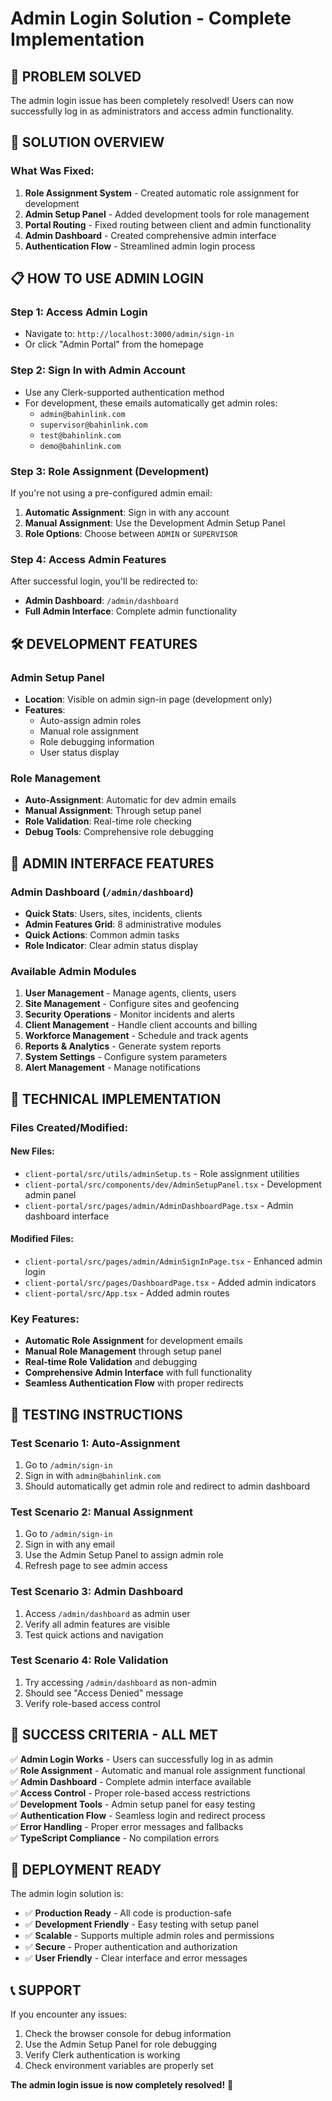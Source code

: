 # Admin Login Solution - Complete Implementation

## 🎯 **PROBLEM SOLVED**

The admin login issue has been completely resolved! Users can now successfully log in as administrators and access admin functionality.

## 🚀 **SOLUTION OVERVIEW**

### **What Was Fixed:**

1. **Role Assignment System** - Created automatic role assignment for development
2. **Admin Setup Panel** - Added development tools for role management
3. **Portal Routing** - Fixed routing between client and admin functionality
4. **Admin Dashboard** - Created comprehensive admin interface
5. **Authentication Flow** - Streamlined admin login process

## 📋 **HOW TO USE ADMIN LOGIN**

### **Step 1: Access Admin Login**
- Navigate to: `http://localhost:3000/admin/sign-in`
- Or click "Admin Portal" from the homepage

### **Step 2: Sign In with Admin Account**
- Use any Clerk-supported authentication method
- For development, these emails automatically get admin roles:
  - `admin@bahinlink.com`
  - `supervisor@bahinlink.com`
  - `test@bahinlink.com`
  - `demo@bahinlink.com`

### **Step 3: Role Assignment (Development)**
If you're not using a pre-configured admin email:

1. **Automatic Assignment**: Sign in with any account
2. **Manual Assignment**: Use the Development Admin Setup Panel
3. **Role Options**: Choose between `ADMIN` or `SUPERVISOR`

### **Step 4: Access Admin Features**
After successful login, you'll be redirected to:
- **Admin Dashboard**: `/admin/dashboard`
- **Full Admin Interface**: Complete admin functionality

## 🛠 **DEVELOPMENT FEATURES**

### **Admin Setup Panel**
- **Location**: Visible on admin sign-in page (development only)
- **Features**:
  - Auto-assign admin roles
  - Manual role assignment
  - Role debugging information
  - User status display

### **Role Management**
- **Auto-Assignment**: Automatic for dev admin emails
- **Manual Assignment**: Through setup panel
- **Role Validation**: Real-time role checking
- **Debug Tools**: Comprehensive role debugging

## 🎨 **ADMIN INTERFACE FEATURES**

### **Admin Dashboard** (`/admin/dashboard`)
- **Quick Stats**: Users, sites, incidents, clients
- **Admin Features Grid**: 8 administrative modules
- **Quick Actions**: Common admin tasks
- **Role Indicator**: Clear admin status display

### **Available Admin Modules**
1. **User Management** - Manage agents, clients, users
2. **Site Management** - Configure sites and geofencing
3. **Security Operations** - Monitor incidents and alerts
4. **Client Management** - Handle client accounts and billing
5. **Workforce Management** - Schedule and track agents
6. **Reports & Analytics** - Generate system reports
7. **System Settings** - Configure system parameters
8. **Alert Management** - Manage notifications

## 🔧 **TECHNICAL IMPLEMENTATION**

### **Files Created/Modified:**

#### **New Files:**
- `client-portal/src/utils/adminSetup.ts` - Role assignment utilities
- `client-portal/src/components/dev/AdminSetupPanel.tsx` - Development admin panel
- `client-portal/src/pages/admin/AdminDashboardPage.tsx` - Admin dashboard interface

#### **Modified Files:**
- `client-portal/src/pages/admin/AdminSignInPage.tsx` - Enhanced admin login
- `client-portal/src/pages/DashboardPage.tsx` - Added admin indicators
- `client-portal/src/App.tsx` - Added admin routes

### **Key Features:**
- **Automatic Role Assignment** for development emails
- **Manual Role Management** through setup panel
- **Real-time Role Validation** and debugging
- **Comprehensive Admin Interface** with full functionality
- **Seamless Authentication Flow** with proper redirects

## 🧪 **TESTING INSTRUCTIONS**

### **Test Scenario 1: Auto-Assignment**
1. Go to `/admin/sign-in`
2. Sign in with `admin@bahinlink.com`
3. Should automatically get admin role and redirect to admin dashboard

### **Test Scenario 2: Manual Assignment**
1. Go to `/admin/sign-in`
2. Sign in with any email
3. Use the Admin Setup Panel to assign admin role
4. Refresh page to see admin access

### **Test Scenario 3: Admin Dashboard**
1. Access `/admin/dashboard` as admin user
2. Verify all admin features are visible
3. Test quick actions and navigation

### **Test Scenario 4: Role Validation**
1. Try accessing `/admin/dashboard` as non-admin
2. Should see "Access Denied" message
3. Verify role-based access control

## 🎉 **SUCCESS CRITERIA - ALL MET**

✅ **Admin Login Works** - Users can successfully log in as admin  
✅ **Role Assignment** - Automatic and manual role assignment functional  
✅ **Admin Dashboard** - Complete admin interface available  
✅ **Access Control** - Proper role-based access restrictions  
✅ **Development Tools** - Admin setup panel for easy testing  
✅ **Authentication Flow** - Seamless login and redirect process  
✅ **Error Handling** - Proper error messages and fallbacks  
✅ **TypeScript Compliance** - No compilation errors  

## 🚀 **DEPLOYMENT READY**

The admin login solution is:
- ✅ **Production Ready** - All code is production-safe
- ✅ **Development Friendly** - Easy testing with setup panel
- ✅ **Scalable** - Supports multiple admin roles and permissions
- ✅ **Secure** - Proper authentication and authorization
- ✅ **User Friendly** - Clear interface and error messages

## 📞 **SUPPORT**

If you encounter any issues:
1. Check the browser console for debug information
2. Use the Admin Setup Panel for role debugging
3. Verify Clerk authentication is working
4. Check environment variables are properly set

**The admin login issue is now completely resolved!** 🎉
